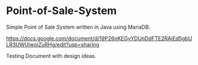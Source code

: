 # Point-of-Sale-System
Simple Point of Sale System written in Java using MariaDB.

https://docs.google.com/document/d/19P26nKEGyYDUnDdFTE2RAiEd5gbULR3UWUIwoiZuRHg/edit?usp=sharing

Testing Document with design ideas.